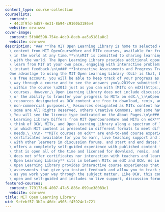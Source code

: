 ```yaml
---
content_type: course-collection
courselists:
  content:
  - 44c3f9fd-6d57-4e31-8b94-c9160b3186e4
  website: ocw-www
cover-image:
  content: 5fb86598-754e-4dc9-8eeb-aa5a5181a8c2
  website: ocw-www
description: "### **The MIT Open Learning Library is home to selected educational\
  \ content from MIT OpenCourseWare and MITx courses, available for free to anyone\
  \ in the world at any time.**\n\nMIT is committed to sharing learning materials\
  \ with the world. The Open Learning Library provides additional opportunities to\
  \ learn from MIT at your own pace, engaging with interactive problems and receiving\
  \ instant feedback.\n\n### **Interactive Assessments and Progress Tracking**\n\n\
  One advantage to using the MIT Open Learning Library (OLL) is that, by creating\
  \ a free account, you will be able to keep track of your progress as you work your\
  \ way through a course and to see the answers you\u2019ve submitted to problems\
  \ within the course \u2013 just as you can with [MITx on edX](https://www.edx.org/school/mitx)\
  \ courses. However,\_Open Learning Library does not include discussion forums, certificates,\
  \ or the ability to transfer your progress to MITx on edX.\_\n\nOpen Learning Library\
  \ resources designated as OCW content are free to download, remix, and reuse for\
  \ non-commercial purposes.\_ Resources designated as MITx content have varying licenses:\
  \ some are All Rights Reserved, others Creative Commons, and some have mixed licenses.\
  \ You will see the license type indicated on the About Pages.\n\n### **How MIT Open\
  \ Learning Library Differs from MIT OpenCourseWare and MITx on edX**\n\nYou can\
  \ think of OCW, MITx, and Open Learning Library along a spectrum of learning scenarios,\
  \ in which MIT content is presented in different formats to meet different user\
  \ needs.\_\n\n- **MITx courses on edX** are end-to-end course experiences with optional\
  \ certificates available for you to earn, live teaching support and interaction\
  \ with other learners in discussion forums, and start and end dates.\n- **MIT OpenCourseWare**\
  \ offers a completely self-guided experience with published content from MIT courses\
  \ that is open all of the time and licensed for download, remix, and reuse, but\
  \ does not offer certificates nor interaction with teachers and learners.\_\n- **MIT\
  \ Open Learning Library** sits in between MITx on edX and OCW. As in many MITx courses,\
  \ Open Learning Library provides interactive course experiences that include auto-graded\
  \ assessments that give you instant feedback and allow you to track your progress\
  \ as you work your way through the subject matter. Like OCW, this content is always\
  \ open and self-guided and includes no live support, discussion forum, or certificates."
featured-courses:
  content: 770173e6-4007-47a5-886e-699ae38083e1
  website: ocw-www
title: MIT Open Learning Library
uid: 9efebf57-3b2b-46dc-a903-f45924c1c721
---
```

